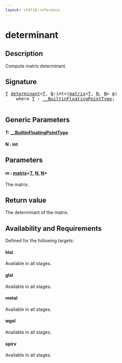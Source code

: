 ```yaml
---
layout: stdlib-reference
---
```


# determinant

## Description

Compute matrix determinant.



## Signature 

<pre>
<a href="determinant#typeparam-T" class="code_type">T</a> <a href="determinant">determinant</a>&lt;<a href="determinant#typeparam-T" class="code_type">T</a>, <a href="determinant#decl-N" class="code_var">N</a>:<span class="code_keyword">int</span>&gt;(<a href="../types/matrix/index" class="code_type">matrix</a>&lt;<a href="determinant#typeparam-T" class="code_type">T</a>, <a href="determinant#decl-N" class="code_var">N</a>, <a href="determinant#decl-N" class="code_var">N</a>&gt; <a href="determinant#decl-m" class="code_param">m</a>)
    <span class='code_keyword'>where</span> <a href="determinant#typeparam-T" class="code_type">T</a> : <a href="../interfaces/0_builtinfloatingpointtype-029hm/index" class="code_type">__BuiltinFloatingPointType</a>;

</pre>

## Generic Parameters

####  <a id="typeparam-T"></a>T: [\_\_BuiltinFloatingPointType](../interfaces/0_builtinfloatingpointtype-029hm/index)
####  <a id="decl-N"></a>N  : int

## Parameters

####  <a id="decl-m"></a>m  : [matrix](../types/matrix/index)\<[T](), [N](../types/matrix/index#decl-N), [N](../types/matrix/index#decl-N)\>
The matrix.


## Return value
The determinant of the matrix.


## Availability and Requirements

Defined for the following targets:

#### hlsl
Available in all stages.

#### glsl
Available in all stages.

#### metal
Available in all stages.

#### wgsl
Available in all stages.

#### spirv
Available in all stages.



